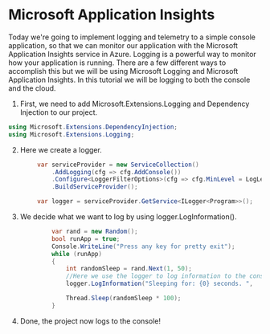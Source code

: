 # Microsoft Application Insights

Today we're going to implement logging and telemetry to a simple console application, so that we can monitor our application with the Microsoft Application Insights service in Azure. Logging is a powerful way to monitor how your application is running. There are a few different ways to accomplish this but we will be using Microsoft Logging and Microsoft Application Insights. In this tutorial we will be logging to both the console and the cloud. 



1. First, we need to add Microsoft.Extensions.Logging and Dependency Injection to our project. 

```c#
using Microsoft.Extensions.DependencyInjection;
using Microsoft.Extensions.Logging;
```

2. Here we create a logger.

```C#
        var serviceProvider = new ServiceCollection()
            .AddLogging(cfg => cfg.AddConsole())
            .Configure<LoggerFilterOptions>(cfg => cfg.MinLevel = LogLevel.Debug)
            .BuildServiceProvider();

        var logger = serviceProvider.GetService<ILogger<Program>>();
```
3. We decide what we want to log by using logger.LogInformation().

```c#
            var rand = new Random();
            bool runApp = true;
            Console.WriteLine("Press any key for pretty exit");
            while (runApp)
            {
                int randomSleep = rand.Next(1, 50);
                //Here we use the logger to log information to the console. 
                logger.LogInformation("Sleeping for: {0} seconds. ", 	SleepTimeToSec(randomSleep).ToString());

                Thread.Sleep(randomSleep * 100);
            }
```

4. Done, the project now logs to the console!
